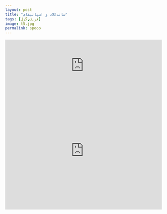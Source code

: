 ```yaml
---
layout: post
title: "ساندکلاد و اسپاتیفای"
tags: [فریک,گرل]
image: t5.jpg
permalink: spooo
---
```

<iframe width="100%" height="166" scrolling="no" frameborder="no" allow="autoplay" src="https://w.soundcloud.com/player/?url=https%3A//api.soundcloud.com/tracks/407831340&color=%230ba360&auto_play=false&hide_related=false&show_comments=true&show_user=true&show_reposts=false&show_teaser=true"></iframe>

<iframe src="https://open.spotify.com/embed/album/5EBGCvO6upi3GNknMVe9x9" width="100%" height="380" frameborder="0" allowtransparency="true"></iframe>

